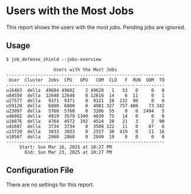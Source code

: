 # Users with the Most Jobs

This report shows the users with the most jobs. Pending jobs are ignored.

## Usage

```
$ job_defense_shield --jobs-overview

                  Users with the Most Jobs
------------------------------------------------------------
 User  Cluster  Jobs  CPU   GPU   COM  CLD   F  RUN  OOM  TO
------------------------------------------------------------
u16463  della  49684 49682    2 49628   1   53   0     0   0
u84550  della  12648 12648    0 12616  14    6  11     0   1
u27577  della   9371  9371    0  9121  28  132  90     0   0
u59120  della   6880  6880    0  4981 327  757 400    73 342
u23097  della   5760  5760    0  3206  55    0   0  2494   5
u46802  della   4919  3579 1340  4830  75   14   0     0   0
u10876  della   4764  4572  192  4524  20   21   3     2  90
u41607  della   3734  3734    0  3508 122   11   0    87   6
u23720  della   3033  3033    0  2557  30  419   0    11  16
u10567  della   2868  2868    0  2849  19    0   0     0   0
------------------------------------------------------------
     Start: Sun Mar 16, 2025 at 10:27 PM
       End: Sun Mar 23, 2025 at 10:27 PM
```

## Configuration File

There are no settings for this report.
